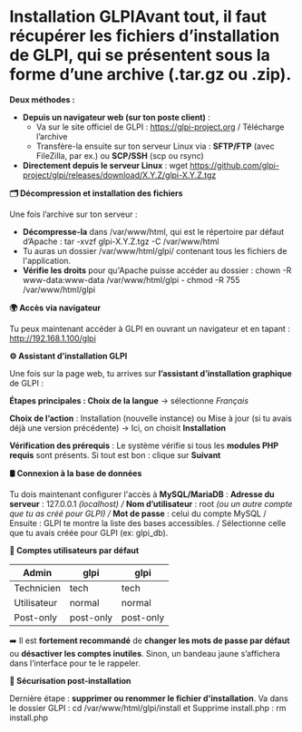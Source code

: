 # Installation GLPIAvant tout, il faut **récupérer les fichiers d’installation de GLPI**, qui se présentent sous la forme d’une archive (.tar.gz ou .zip).

**Deux méthodes :**

- **Depuis un navigateur web (sur ton poste client)** :
  - Va sur le site officiel de GLPI : <https://glpi-project.org> / Télécharge l’archive
  - Transfère-la ensuite sur ton serveur Linux via : **SFTP/FTP** (avec FileZilla, par ex.) ou **SCP/SSH** (scp ou rsync)
- **Directement depuis le serveur Linux** : wget <https://github.com/glpi-project/glpi/releases/download/X.Y.Z/glpi-X.Y.Z.tgz>

**🗂 Décompression et installation des fichiers**

Une fois l’archive sur ton serveur :

- **Décompresse-la** dans /var/www/html, qui est le répertoire par défaut d’Apache : tar -xvzf glpi-X.Y.Z.tgz -C /var/www/html
- Tu auras un dossier /var/www/html/glpi/ contenant tous les fichiers de l'application.
- **Vérifie les droits** pour qu'Apache puisse accéder au dossier : chown -R www-data:www-data /var/www/html/glpi - chmod -R 755 /var/www/html/glpi

**🌍 Accès via navigateur**

Tu peux maintenant accéder à GLPI en ouvrant un navigateur et en tapant : <http://192.168.1.100/glpi>

**⚙️ Assistant d’installation GLPI**

Une fois sur la page web, tu arrives sur **l’assistant d’installation graphique** de GLPI :

**Étapes principales : Choix de la langue** → sélectionne *Français*

**Choix de l’action** : Installation (nouvelle instance) ou Mise à jour (si tu avais déjà une version précédente) → Ici, on choisit **Installation**

**Vérification des prérequis** : Le système vérifie si tous les **modules PHP requis** sont présents. Si tout est bon : clique sur **Suivant**



**🛢 Connexion à la base de données**

Tu dois maintenant configurer l'accès à **MySQL/MariaDB** : **Adresse du serveur** : 127.0.0.1 *(localhost) /* **Nom d’utilisateur** : root *(ou un autre compte que tu as créé pour GLPI) /* **Mot de passe** : celui du compte MySQL / Ensuite : GLPI te montre la liste des bases accessibles. / Sélectionne celle que tu avais créée pour GLPI (ex: glpi_db).



**🔐 Comptes utilisateurs par défaut**

| Admin       | glpi      | glpi      |
|-------------|-----------|-----------|
| Technicien  | tech      | tech      |
| Utilisateur | normal    | normal    |
| Post-only   | post-only | post-only |

➡️ Il est **fortement recommandé** de **changer les mots de passe par défaut** ou **désactiver les comptes inutiles**. Sinon, un bandeau jaune s’affichera dans l’interface pour te le rappeler.

**🧹 Sécurisation post-installation**

Dernière étape : **supprimer ou renommer le fichier d'installation**. Va dans le dossier GLPI : cd /var/www/html/glpi/install et Supprime install.php : rm install.php
